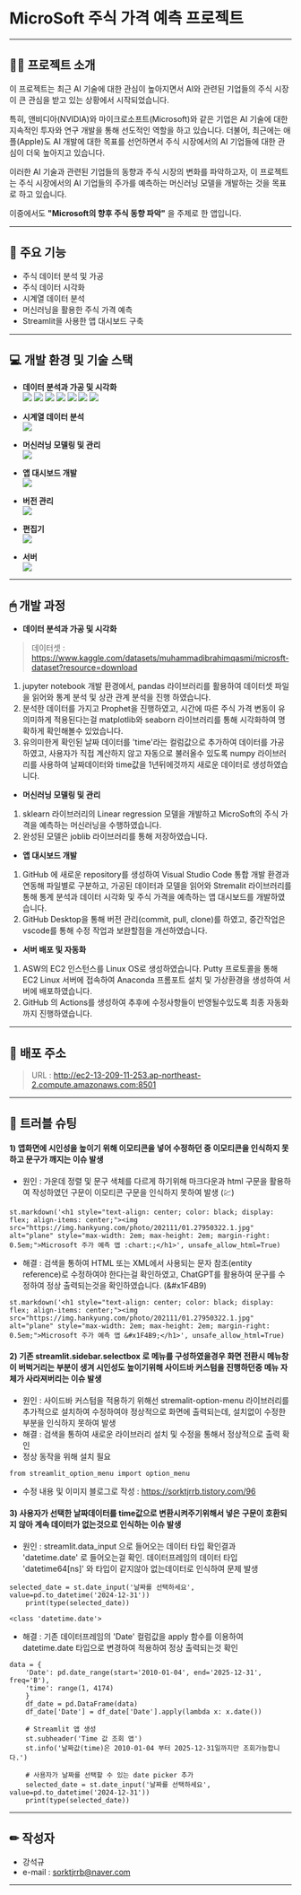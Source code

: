 # **MicroSoft 주식 가격 예측 프로젝트**

------
## 👨‍🏫 프로젝트 소개

이 프로젝트는 최근 AI 기술에 대한 관심이 높아지면서 AI와 관련된 기업들의 주식 시장이 큰 관심을 받고 있는 상황에서 시작되었습니다.

특히, 앤비디아(NVIDIA)와 마이크로소프트(Microsoft)와 같은 기업은 AI 기술에 대한 지속적인 투자와 연구 개발을 통해 선도적인 역할을 하고 있습니다. 더불어, 최근에는 애플(Apple)도 AI 개발에 대한 목표를 선언하면서 주식 시장에서의 AI 기업들에 대한 관심이 더욱 높아지고 있습니다.

이러한 AI 기술과 관련된 기업들의 동향과 주식 시장의 변화를 파악하고자, 이 프로젝트는 주식 시장에서의 AI 기업들의 주가를 예측하는 머신러닝 모델을 개발하는 것을 목표로 하고 있습니다.

이중에서도 **"Microsoft의 향후 주식 동향 파악"** 을 주제로 한 앱입니다.

------
## 📌 주요 기능

- 주식 데이터 분석 및 가공
- 주식 데이터 시각화
- 시계열 데이터 분석
- 머신러닝을 활용한 주식 가격 예측
- Streamlit을 사용한 앱 대시보드 구축

------
## 💻 개발 환경 및 기술 스택
- **데이터 분석과 가공 및 시각화**
<br><img src="https://img.shields.io/badge/anaconda-44A833?style=for-the-badge&logo=anaconda&logoColor=white">&nbsp;<img src="https://img.shields.io/badge/jupyter-F37626?style=for-the-badge&logo=jupyter&logoColor=black">&nbsp;<img src="https://img.shields.io/badge/pandas-150458?style=for-the-badge&logo=pandas&logoColor=white">&nbsp;<img src="https://img.shields.io/badge/numpy-013243?style=for-the-badge&logo=numpy&logoColor=white">&nbsp;<img src="https://img.shields.io/badge/matplotlib-50C878?style=for-the-badge&logo=matplotlib&logoColor=white">&nbsp;<img src="https://img.shields.io/badge/seaborn-50C878?style=for-the-badge&logo=seaborn&logoColor=white">&nbsp;<img src="https://img.shields.io/badge/joblib-7C3AED?style=for-the-badge&logo=joblib&logoColor=white"></br>

- **시계열 데이터 분석**
<br><img src="https://img.shields.io/badge/Prophet-E6522C?style=for-the-badge&logo=prometheus&logoColor=white">

- **머신러닝 모델링 및 관리**
<br><img src="https://img.shields.io/badge/scikitlearn-F7931E?style=for-the-badge&logo=scikitlearn&logoColor=white"></br>

- **앱 대시보드 개발**
<br><img src="https://img.shields.io/badge/streamlit-FF4B4B?style=for-the-badge&logo=streamlit&logoColor=white"></br>

- **버전 관리**
<br><img src="https://img.shields.io/badge/git-F05032?style=for-the-badge&logo=git&logoColor=white"></br>

- **편집기**
<br><img src="https://img.shields.io/badge/visualstudio-007ACC?style=for-the-badge&logo=visualstudio&logoColor=white"></br>

- **서버**
<br><img src="https://img.shields.io/badge/amazonec2-FF9900?style=for-the-badge&logo=amazonec2&logoColor=white"></br>

------
## 🖱 개발 과정
 - **데이터 분석과 가공 및 시각화**

> 데이터셋 : <https://www.kaggle.com/datasets/muhammadibrahimqasmi/microsft-dataset?resource=download>
1) jupyter notebook 개발 환경에서, pandas 라이브러리를 활용하여 데이터셋 파일을 읽어와 통계 분석 및 상관 관계 분석을 진행 하였습니다.
2) 분석한 데이터를 가지고 Prophet을 진행하였고, 시간에 따른 주식 가격 변동이 유의미하게 적용된다는걸 matplotlib와 seaborn 라이브러리를 통해 시각화하여 명확하게 확인해볼수 있었습니다.
3) 유의미한게 확인된 날짜 데이터를 'time'라는 컬럼값으로 추가하여 데이터를 가공하였고, 사용자가 직접 계산하지 않고 자동으로 불러올수 있도록 numpy 라이브러리를 사용하여 날짜데이터와 time값을 1년뒤에것까지 새로운 데이터로 생성하였습니다.

- **머신러닝 모델링 및 관리**
1) sklearn 라이브러리의 Linear regression 모델을 개발하고 MicroSoft의 주식 가격을 예측하는 머신러닝을 수행하였습니다.
2) 완성된 모델은 joblib 라이브러리를 통해 저장하였습니다.

- **앱 대시보드 개발**
1) GitHub 에 새로운 repository를 생성하여 Visual Studio Code 통합 개발 환경과 연동해 파일별로 구분하고, 가공된 데이터과 모델을 읽어와 Stremalit 라이브러리를 통해 통계 분석과 데이터 시각화 및 주식 가격을 예측하는 앱 대시보드를 개발하였습니다.
2) GitHub Desktop을 통해 버전 관리(commit, pull, clone)를 하였고, 중간작업은 vscode를 통해 수정 작업과 보완할점을 개선하였습니다.

- **서버 배포 및 자동화**
1) ASW의 EC2 인스턴스를 Linux OS로 생성하였습니다. Putty 프로토콜을 통해 EC2 Linux 서버에 접속하여 Anaconda 프롬포트 설치 및 가상환경을 생성하여 서버에 배포하였습니다.
2) GitHub 의 Actions를 생성하여 추후에 수정사항들이 반영될수있도록 최종 자동화까지 진행하였습니다.

------
## 📄 배포 주소
> URL : <http://ec2-13-209-11-253.ap-northeast-2.compute.amazonaws.com:8501>

------
## 🧨 트러블 슈팅

#### 1) 앱화면에 시인성을 높이기 위해 이모티콘을 넣어 수정하던 중 이모티콘을 인식하지 못하고 문구가 깨지는 이슈 발생
- 원인 : 가운데 정렬 및 문구 색체를 다르게 하기위해 마크다운과 html 구문을 활용하여 작성하였던 구문이 이모티콘 구문을 인식하지 못하여 발생 (:chart:)
```
st.markdown('<h1 style="text-align: center; color: black; display: flex; align-items: center;"><img src="https://img.hankyung.com/photo/202111/01.27950322.1.jpg" alt="plane" style="max-width: 2em; max-height: 2em; margin-right: 0.5em;">Microsoft 주가 예측 앱 :chart:;</h1>', unsafe_allow_html=True)
```
- 해결 : 검색을 통하여 HTML 또는 XML에서 사용되는 문자 참조(entity reference)로 수정하여야 한다는걸 확인하였고, ChatGPT를 활용하여 문구를 수정하여 정상 출력되는것을 확인하였습니다. (&#x1F4B9)
```
st.markdown('<h1 style="text-align: center; color: black; display: flex; align-items: center;"><img src="https://img.hankyung.com/photo/202111/01.27950322.1.jpg" alt="plane" style="max-width: 2em; max-height: 2em; margin-right: 0.5em;">Microsoft 주가 예측 앱 &#x1F4B9;</h1>', unsafe_allow_html=True)
```

#### 2) 기존 streamlit.sidebar.selectbox 로 메뉴를 구성하였을경우 화면 전환시 메뉴창이 버벅거리는 부분이 생겨 시인성도 높이기위해 사이드바 커스텀을 진행하던중 메뉴 자체가 사라져버리는 이슈 발생
- 원인 : 사이드바 커스텀을 적용하기 위해선 stremalit-option-menu 라이브러리를 추가적으로 설치하여 수정하여야 정상적으로 화면에 출력되는데, 설치없이 수정한 부분을 인식하지 못하여 발생
- 해결 : 검색을 통하여 새로운 라이브러리 설치 및 수정을 통해서 정상적으로 출력 확인
- 정상 동작을 위해 설치 필요
```
from streamlit_option_menu import option_menu
```
- 수정 내용 및 이미지 블로그로 작성 : <https://sorktjrrb.tistory.com/96>

#### 3) 사용자가 선택한 날짜데이터를 time값으로 변환시켜주기위해서 넣은 구문이 호환되지 않아 계속 데이터가 없는것으로 인식하는 이슈 발생
- 원인 : streamlit.data_input 으로 들어오는 데이터 타입 확인결과 'datetime.date' 로 들어오는걸 확인. 데이터프레임의 데이터 타입 'datetime64[ns]' 와 타입이 같지않아 없는데이터로 인식하여 문제 발생
```
selected_date = st.date_input('날짜를 선택하세요', value=pd.to_datetime('2024-12-31'))
    print(type(selected_date))

<class 'datetime.date'>
```
- 해결 : 기존 데이터프레임의 'Date' 컬럼값을 apply 함수를 이용하여 datetime.date 타입으로 변경하여 적용하여 정상 출력되는것 확인
```
data = {
    'Date': pd.date_range(start='2010-01-04', end='2025-12-31', freq='B'),
    'time': range(1, 4174)
    }
    df_date = pd.DataFrame(data)
    df_date['Date'] = df_date['Date'].apply(lambda x: x.date())

    # Streamlit 앱 생성
    st.subheader('Time 값 조회 앱')
    st.info('날짜값(time)은 2010-01-04 부터 2025-12-31일까지만 조회가능합니다.')

    # 사용자가 날짜를 선택할 수 있는 date picker 추가
    selected_date = st.date_input('날짜를 선택하세요', value=pd.to_datetime('2024-12-31'))
    print(type(selected_date))
```
------
## ✏ 작성자
- 강석규
- e-mail : sorktjrrb@naver.com
------
